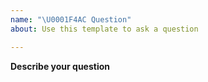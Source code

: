 ```yaml
---
name: "\U0001F4AC Question"
about: Use this template to ask a question

---
```


**Describe your question**